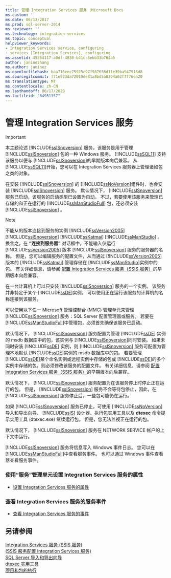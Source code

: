 ```yaml
---
title: 管理 Integration Services 服务 |Microsoft Docs
ms.custom: ''
ms.date: 06/13/2017
ms.prod: sql-server-2014
ms.reviewer: ''
ms.technology: integration-services
ms.topic: conceptual
helpviewer_keywords:
- Integration Services service, configuring
- services [Integration Services], configuring
ms.assetid: 45554117-a0df-4830-b41c-5ebb33b764a5
author: janinezhang
ms.author: janinez
ms.openlocfilehash: baa716eec75925c97f987656d11e39ba947918d8
ms.sourcegitcommit: f71e523da72019de81a8bd5a0394a62f7f76ea20
ms.translationtype: MT
ms.contentlocale: zh-CN
ms.lasthandoff: 06/17/2020
ms.locfileid: "84951357"
---
```

# <a name="manage-the-integration-services-service"></a>管理 Integration Services 服务
    
> [!IMPORTANT]  
>  本主题论述 [!INCLUDE[ssISnoversion](../includes/ssisnoversion-md.md)] 服务，该服务是用于管理 [!INCLUDE[ssISnoversion](../includes/ssisnoversion-md.md)] 包的一种 Windows 服务。 [!INCLUDE[ssSQL11](../includes/sssql11-md.md)] 支持该服务以便与 [!INCLUDE[ssISnoversion](../includes/ssisnoversion-md.md)]的早期版本向后兼容。 从 [!INCLUDE[ssSQL11](../includes/sssql11-md.md)]开始，您可以在 Integration Services 服务器上管理诸如包之类的对象。  
  
 在安装 [!INCLUDE[ssISnoversion](../includes/ssisnoversion-md.md)] 的 [!INCLUDE[ssNoVersion](../includes/ssnoversion-md.md)]组件时，也会安装 [!INCLUDE[ssISnoversion](../includes/ssisnoversion-md.md)] 服务。 默认情况下， [!INCLUDE[ssISnoversion](../includes/ssisnoversion-md.md)] 服务已启动，该服务的启动类型已设置为自动。 不过，若要使用该服务来管理已存储的和正在运行的 [!INCLUDE[ssManStudioFull](../includes/ssmanstudiofull-md.md)] 包，还必须安装 [!INCLUDE[ssISnoversion](../includes/ssisnoversion-md.md)] 。  
  
> [!NOTE]  
>  不能从的版本连接到服务的实例 [!INCLUDE[ssVersion2005](../includes/ssversion2005-md.md)] [!INCLUDE[ssISnoversion](../includes/ssisnoversion-md.md)] [!INCLUDE[ssKatmai](../includes/sskatmai-md.md)] [!INCLUDE[ssManStudio](../includes/ssmanstudio-md.md)] 。 换言之，在 **“连接到服务器”** 对话框中，不能输入仅运行 [!INCLUDE[ssVersion2005](../includes/ssversion2005-md.md)] 版本 [!INCLUDE[ssISnoversion](../includes/ssisnoversion-md.md)] 服务的服务器的名称。 但是，您可以编辑服务的配置文件，从而通过 [!INCLUDE[ssVersion2005](../includes/ssversion2005-md.md)] 版本的 [!INCLUDE[ssKatmai](../includes/sskatmai-md.md)] 管理存储在 [!INCLUDE[ssManStudio](../includes/ssmanstudio-md.md)]实例中的包。 有关详细信息，请参阅 [配置 Integration Services 服务（SSIS 服务）](service/integration-services-service-ssis-service.md)的早期版本向后兼容。  
  
 在一台计算机上可以只安装 [!INCLUDE[ssISnoversion](../includes/ssisnoversion-md.md)] 服务的一个实例。 该服务并非特定于某个 [!INCLUDE[ssDE](../includes/ssde-md.md)]实例。 可以使用正在运行该服务的计算机的名称连接到该服务。  
  
 可以使用以下任一 Microsoft 管理控制台 (MMC) 管理单元来管理 [!INCLUDE[ssISnoversion](../includes/ssisnoversion-md.md)] 服务：SQL Server 配置管理器或服务。 若要在 [!INCLUDE[ssManStudioFull](../includes/ssmanstudiofull-md.md)]中管理包，必须首先确保该服务已启动。  
  
 默认情况下， [!INCLUDE[ssISnoversion](../includes/ssisnoversion-md.md)] 服务配置为管理 [!INCLUDE[ssDE](../includes/ssde-md.md)] 实例的 msdb 数据库中的包，该实例与 [!INCLUDE[ssISnoversion](../includes/ssisnoversion-md.md)]同时安装。 如果未同时安装 [!INCLUDE[ssDE](../includes/ssde-md.md)] 实例，则 [!INCLUDE[ssISnoversion](../includes/ssisnoversion-md.md)] 服务可配置为管理本地默认 [!INCLUDE[ssDE](../includes/ssde-md.md)]实例的 msdb 数据库中的包。 若要管理 [!INCLUDE[ssDE](../includes/ssde-md.md)]某个命名实例或远程实例中存储的包或 [!INCLUDE[ssDE](../includes/ssde-md.md)]的多个实例中存储的包，则必须修改该服务的配置文件。 有关详细信息，请参阅 [配置 Integration Services 服务（SSIS 服务）](service/integration-services-service-ssis-service.md)的早期版本向后兼容。  
  
 默认情况下， [!INCLUDE[ssISnoversion](../includes/ssisnoversion-md.md)] 服务配置为在该服务停止时停止正在运行的包。 但是， [!INCLUDE[ssISnoversion](../includes/ssisnoversion-md.md)] 服务不会等待包停止，因此，在 [!INCLUDE[ssISnoversion](../includes/ssisnoversion-md.md)] 服务停止后，一些包可能仍在运行。  
  
 如果 [!INCLUDE[ssISnoversion](../includes/ssisnoversion-md.md)] 服务已停止，可使用 [!INCLUDE[ssNoVersion](../includes/ssnoversion-md.md)] 导入和导出向导、 [!INCLUDE[ssIS](../includes/ssis-md.md)] 设计器、执行包实用工具以及 **dtexec** 命令提示实用工具 (dtexec.exe) 继续运行包。 但是，您无法监视正在运行的包。  
  
 默认情况下， [!INCLUDE[ssISnoversion](../includes/ssisnoversion-md.md)] 服务在 NETWORK SERVICE 帐户的上下文中运行。  
  
 [!INCLUDE[ssISnoversion](../includes/ssisnoversion-md.md)] 服务将信息写入 Windows 事件日志。 您可以在 [!INCLUDE[ssManStudioFull](../includes/ssmanstudiofull-md.md)]中查看服务事件。 也可以通过 Windows 事件查看器查看服务事件。  
  
### <a name="to-set-properties-of-integration-services-service-using-the-services-snap-in"></a>使用“服务”管理单元设置 Integration Services 服务的属性  
  
-   [设置 Integration Services 服务的属性](../../2014/integration-services/set-the-properties-of-the-integration-services-service.md)  
  
### <a name="to-view-service-events-for-integration-services-service"></a>查看 Integration Services 服务的服务事件  
  
-   [查看 Integration Services 服务的事件](../../2014/integration-services/view-events-for-the-integration-services-service.md)  
  
## <a name="see-also"></a>另请参阅  
 [Integration Services 服务 &#40;SSIS 服务&#41;](service/integration-services-service-ssis-service.md)   
 [&#40;SSIS 服务配置 Integration Services 服务&#41;](configuring-the-integration-services-service-ssis-service.md)   
 [SQL Server 导入和导出向导](import-export-data/import-and-export-data-with-the-sql-server-import-and-export-wizard.md)   
 [dtexec 实用工具](packages/dtexec-utility.md)   
 [项目和包的执行](packages/run-integration-services-ssis-packages.md)  
  
  
